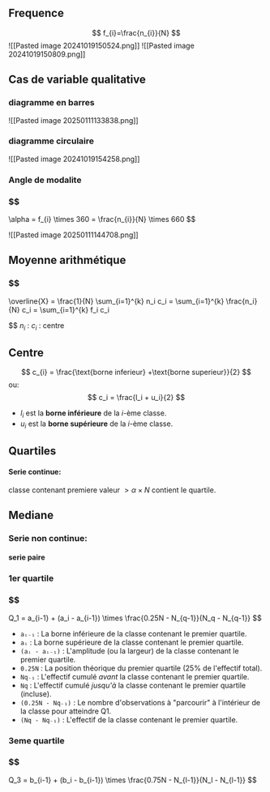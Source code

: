  
## Frequence
 
 $$
 f_{i}=\frac{n_{i}}{N}
 $$
![[Pasted image 20241019150524.png]]
![[Pasted image 20241019150809.png]]

## Cas de variable qualitative
### diagramme en barres
![[Pasted image 20250111133838.png]]
### diagramme circulaire
![[Pasted image 20241019154258.png]]
### Angle de modalite
### $$
\alpha = f_{i} \times 360 = \frac{n_{i}}{N} \times 660
$$

![[Pasted image 20250111144708.png]]
## Moyenne arithmétique
### $$
\overline{X} = \frac{1}{N} \sum_{i=1}^{k} n_i c_i = \sum_{i=1}^{k} \frac{n_i}{N} c_i = \sum_{i=1}^{k} f_i c_i

$$
$n_{i}$ :
$c_{i}$ : centre 
## Centre
$$
c_{i} = \frac{\text{borne inferieur} +\text{borne superieur}}{2}
$$
ou:
$$
c_i = \frac{l_i + u_i}{2}
$$
- $l_{i}​$ est la **borne inférieure** de la $i$-ème classe.
- $u_i$​ est la **borne supérieure** de la $i$-ème classe.

## Quartiles

#### Serie continue:
 classe contenant premiere valeur $> \alpha \times N$  contient le quartile.
## Mediane
### Serie non continue:
#### serie paire

### 1er quartile
### $$
Q_1 = a_{i-1} + (a_i - a_{i-1}) \times \frac{0.25N - N_{q-1}}{N_q - N_{q-1}}
$$
- `aᵢ₋₁` : La borne inférieure de la classe contenant le premier quartile.
- `aᵢ` : La borne supérieure de la classe contenant le premier quartile.
- `(aᵢ - aᵢ₋₁)` : L'amplitude (ou la largeur) de la classe contenant le premier quartile.
- `0.25N` : La position théorique du premier quartile (25% de l'effectif total).
- `Nq₋₁` : L'effectif cumulé _avant_ la classe contenant le premier quartile.
- `Nq` : L'effectif cumulé _jusqu'à_ la classe contenant le premier quartile (incluse).
- `(0.25N - Nq₋₁)` : Le nombre d'observations à "parcourir" à l'intérieur de la classe pour atteindre Q1.
- `(Nq - Nq₋₁)` : L'effectif de la classe contenant le premier quartile.
### 3eme quartile
### $$
Q_3 = b_{i-1} + (b_i - b_{i-1}) \times \frac{0.75N - N_{l-1}}{N_l - N_{l-1}}
$$
